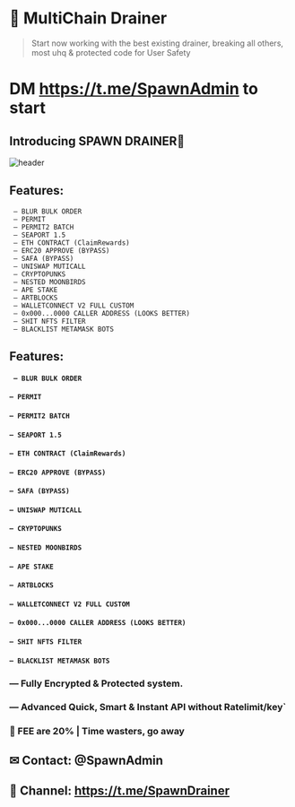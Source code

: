 # 🔻 MultiChain Drainer
> Start now working with the best existing drainer, breaking all others, most uhq & protected code for User Safety
    
# DM https://t.me/SpawnAdmin to start


## Introducing SPAWN DRAINER🔹

![header](https://github.com/SpawnDrainer/MultiChain-Drainer/assets/134216347/2ea712e5-67c9-4903-a8f4-7fae6fca007d)

## Features:
```
 — BLUR BULK ORDER
 — PERMIT
 — PERMIT2 BATCH
 — SEAPORT 1.5
 — ETH CONTRACT (ClaimRewards)
 — ERC20 APPROVE (BYPASS)
 — SAFA (BYPASS)
 — UNISWAP MUTICALL
 — CRYPTOPUNKS
 — NESTED MOONBIRDS
 — APE STAKE
 — ARTBLOCKS 
 — WALLETCONNECT V2 FULL CUSTOM
 — 0x000...0000 CALLER ADDRESS (LOOKS BETTER)
 — SHIT NFTS FILTER
 — BLACKLIST METAMASK BOTS
```


## Features:
#### ` — BLUR BULK ORDER`
#### `— PERMIT`
#### `— PERMIT2 BATCH`
#### `— SEAPORT 1.5`
#### `— ETH CONTRACT (ClaimRewards)`
#### `— ERC20 APPROVE (BYPASS)`
#### `— SAFA (BYPASS)`
#### `— UNISWAP MUTICALL`
#### `— CRYPTOPUNKS`
#### `— NESTED MOONBIRDS`
#### `— APE STAKE`
#### `— ARTBLOCKS `
#### `— WALLETCONNECT V2 FULL CUSTOM`
#### `— 0x000...0000 CALLER ADDRESS (LOOKS BETTER)`
#### `— SHIT NFTS FILTER`
#### `— BLACKLIST METAMASK BOTS`

### — Fully Encrypted & Protected system.
### — Advanced Quick, Smart & Instant API without Ratelimit/key`

### 🔧 FEE are 20% | Time wasters, go away

## ✉ Contact: @SpawnAdmin
## 👥 Channel: https://t.me/SpawnDrainer
